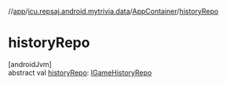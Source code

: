 //[app](../../../index.md)/[icu.repsaj.android.mytrivia.data](../index.md)/[AppContainer](index.md)/[historyRepo](history-repo.md)

# historyRepo

[androidJvm]\
abstract val [historyRepo](history-repo.md): [IGameHistoryRepo](../-i-game-history-repo/index.md)
